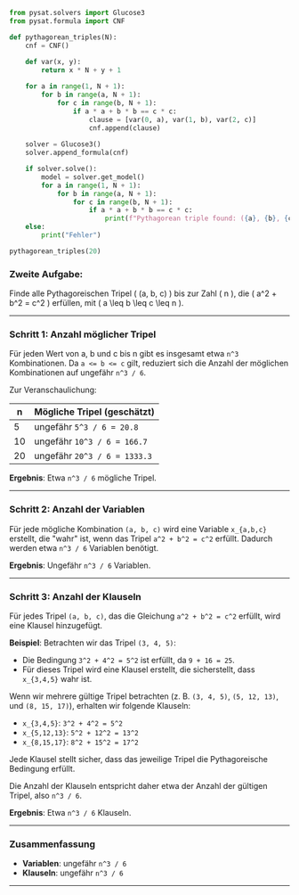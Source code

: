 ```python
from pysat.solvers import Glucose3
from pysat.formula import CNF

def pythagorean_triples(N):
    cnf = CNF()
    
    def var(x, y):
        return x * N + y + 1

    for a in range(1, N + 1):
        for b in range(a, N + 1):
            for c in range(b, N + 1):
                if a * a + b * b == c * c:
                    clause = [var(0, a), var(1, b), var(2, c)]
                    cnf.append(clause)
    
    solver = Glucose3()
    solver.append_formula(cnf)

    if solver.solve():
        model = solver.get_model()
        for a in range(1, N + 1):
            for b in range(a, N + 1):
                for c in range(b, N + 1):
                    if a * a + b * b == c * c:
                        print(f"Pythagorean triple found: ({a}, {b}, {c})")
    else:
        print("Fehler")

pythagorean_triples(20)
```

### Zweite Aufgabe:
Finde alle Pythagoreischen Tripel \( (a, b, c) \) bis zur Zahl \( n \), die \( a^2 + b^2 = c^2 \) erfüllen, mit \( a \leq b \leq c \leq n \).

---

### Schritt 1: Anzahl möglicher Tripel

Für jeden Wert von a, b und c bis n gibt es insgesamt etwa `n^3` Kombinationen. Da `a <= b <= c` gilt, reduziert sich die Anzahl der möglichen Kombinationen auf ungefähr `n^3 / 6`.

Zur Veranschaulichung:

| n  | Mögliche Tripel (geschätzt) |
|----|------------------------------|
| 5  | ungefähr `5^3 / 6 = 20.8`   |
| 10 | ungefähr `10^3 / 6 = 166.7` |
| 20 | ungefähr `20^3 / 6 = 1333.3`|

**Ergebnis**: Etwa `n^3 / 6` mögliche Tripel.

---

### Schritt 2: Anzahl der Variablen

Für jede mögliche Kombination `(a, b, c)` wird eine Variable `x_{a,b,c}` erstellt, die "wahr" ist, wenn das Tripel `a^2 + b^2 = c^2` erfüllt. Dadurch werden etwa `n^3 / 6` Variablen benötigt.

**Ergebnis**: Ungefähr `n^3 / 6` Variablen.

---

### Schritt 3: Anzahl der Klauseln

Für jedes Tripel `(a, b, c)`, das die Gleichung `a^2 + b^2 = c^2` erfüllt, wird eine Klausel hinzugefügt.

**Beispiel**: Betrachten wir das Tripel `(3, 4, 5)`:
- Die Bedingung `3^2 + 4^2 = 5^2` ist erfüllt, da `9 + 16 = 25`.
- Für dieses Tripel wird eine Klausel erstellt, die sicherstellt, dass `x_{3,4,5}` wahr ist.

Wenn wir mehrere gültige Tripel betrachten (z. B. `(3, 4, 5)`, `(5, 12, 13)`, und `(8, 15, 17)`), erhalten wir folgende Klauseln:
- `x_{3,4,5}`: `3^2 + 4^2 = 5^2`
- `x_{5,12,13}`: `5^2 + 12^2 = 13^2`
- `x_{8,15,17}`: `8^2 + 15^2 = 17^2`

Jede Klausel stellt sicher, dass das jeweilige Tripel die Pythagoreische Bedingung erfüllt.

Die Anzahl der Klauseln entspricht daher etwa der Anzahl der gültigen Tripel, also `n^3 / 6`.

**Ergebnis**: Etwa `n^3 / 6` Klauseln.

---

### Zusammenfassung

- **Variablen**: ungefähr `n^3 / 6`
- **Klauseln**: ungefähr `n^3 / 6`

---
